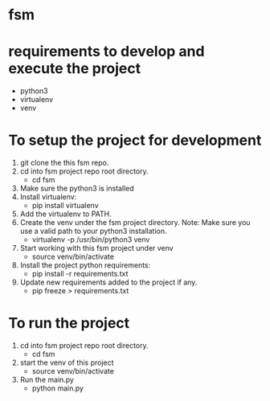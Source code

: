 # fsm

# requirements to develop and execute the project
* python3
* virtualenv
* venv

# To setup the project for development
1. git clone the this fsm repo.
2. cd into fsm project repo root directory.
    * cd fsm
3. Make sure the python3 is installed
4. Install virtualenv:
    * pip install virtualenv
5. Add the virtualenv to PATH.
6. Create the venv under the fsm project directory. Note: Make sure you use a valid path to your python3 installation.
    * virtualenv -p /usr/bin/python3 venv
7. Start working with this fsm project under venv
    * source venv/bin/activate 
8. Install the project python requirements:
    * pip install -r requirements.txt
9. Update new requirements added to the project if any.
    * pip freeze > requirements.txt


# To run the project
1. cd into fsm project repo root directory.
    * cd fsm
2. start the venv of this project
    * source venv/bin/activate 
3. Run the main.py
    * python main.py


